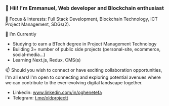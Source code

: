 ### 👋 Hii! I'm Emmanuel, Web developer and Blockchain enthusiast

🎈 Focus & Interests: Full Stack Development, Blockchain Technology, ICT Project Management, SDGs(2). 

🔭 I’m Currently
- Studying to earn a BTech degree in Project Management Technology
- Building 3+ number of public side projects (personal-site, ecommerce, social-media...)
- Learning Next.js, Redux, CMS(s)

📫 Should you wish to connect or have exciting collaboration opportunities, I'm all ears! I'm open to connecting and exploring potential avenues where we can contribute to the ever-evolving digital landscape together. 
- Linkedin: www.linkedin.com/in/oghenetefa
- Telegram: [t.me/oldprojectt](https://t.me/oldprojectt)
